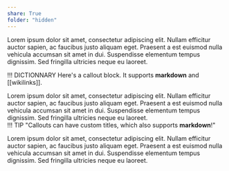 ```yaml
---
share: True
folder: "hidden"
---
```

Lorem ipsum dolor sit amet, consectetur adipiscing elit. Nullam efficitur auctor sapien, ac faucibus justo aliquam eget. Praesent a est euismod nulla vehicula accumsan sit amet in dui. Suspendisse elementum tempus dignissim. Sed fringilla ultricies neque eu laoreet. 

!!! DICTIONNARY
	 Here's a callout block.
	 It supports **markdown** and [[wikilinks]].

Lorem ipsum dolor sit amet, consectetur adipiscing elit. Nullam efficitur auctor sapien, ac faucibus justo aliquam eget. Praesent a est euismod nulla vehicula accumsan sit amet in dui. Suspendisse elementum tempus dignissim. Sed fringilla ultricies neque eu laoreet.   
!!! TIP "Callouts can have custom titles, which also supports **markdown**!"

Lorem ipsum dolor sit amet, consectetur adipiscing elit. Nullam efficitur auctor sapien, ac faucibus justo aliquam eget. Praesent a est euismod nulla vehicula accumsan sit amet in dui. Suspendisse elementum tempus dignissim. Sed fringilla ultricies neque eu laoreet.